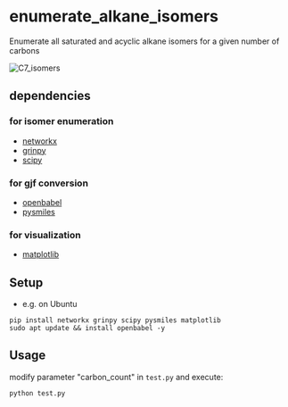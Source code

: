 # enumerate_alkane_isomers
Enumerate all saturated and acyclic alkane isomers for a given number of carbons

![C7_isomers](https://user-images.githubusercontent.com/30950088/142826482-052eb3ad-e974-4318-97da-b9749657f2ea.png)

## dependencies
### for isomer enumeration
- [networkx](https://networkx.org/)
- [grinpy](https://pypi.org/project/grinpy/)
- [scipy](https://scipy.org/)
### for gjf conversion
- [openbabel](http://openbabel.org/wiki/Main_Page)
- [pysmiles](https://github.com/pckroon/pysmiles)
### for visualization
- [matplotlib](https://matplotlib.org/)

## Setup
- e.g. on Ubuntu
```
pip install networkx grinpy scipy pysmiles matplotlib
sudo apt update && install openbabel -y
```

## Usage
modify parameter "carbon_count" in `test.py` and execute:
```
python test.py
```

